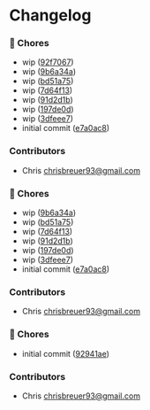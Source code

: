 # Changelog

### 🧹 Chores

- wip ([92f7067](https://github.com/stacksjs/logsmith/commit/92f7067))
- wip ([9b6a34a](https://github.com/stacksjs/logsmith/commit/9b6a34a))
- wip ([bd51a75](https://github.com/stacksjs/logsmith/commit/bd51a75))
- wip ([7d64f13](https://github.com/stacksjs/logsmith/commit/7d64f13))
- wip ([91d2d1b](https://github.com/stacksjs/logsmith/commit/91d2d1b))
- wip ([197de0d](https://github.com/stacksjs/logsmith/commit/197de0d))
- wip ([3dfeee7](https://github.com/stacksjs/logsmith/commit/3dfeee7))
- initial commit ([e7a0ac8](https://github.com/stacksjs/logsmith/commit/e7a0ac8))

### Contributors

- Chris <chrisbreuer93@gmail.com>

### 🧹 Chores

- wip ([9b6a34a](https://github.com/stacksjs/logsmith/commit/9b6a34a))
- wip ([bd51a75](https://github.com/stacksjs/logsmith/commit/bd51a75))
- wip ([7d64f13](https://github.com/stacksjs/logsmith/commit/7d64f13))
- wip ([91d2d1b](https://github.com/stacksjs/logsmith/commit/91d2d1b))
- wip ([197de0d](https://github.com/stacksjs/logsmith/commit/197de0d))
- wip ([3dfeee7](https://github.com/stacksjs/logsmith/commit/3dfeee7))
- initial commit ([e7a0ac8](https://github.com/stacksjs/logsmith/commit/e7a0ac8))

### Contributors

- Chris <chrisbreuer93@gmail.com>

### 🧹 Chores

- initial commit ([92941ae](https://github.com/stacksjs/logsmith/commit/92941ae))

### Contributors

- Chris <chrisbreuer93@gmail.com>
